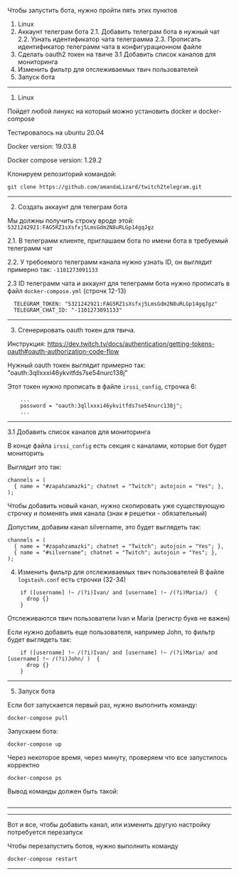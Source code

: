 Чтобы запустить бота, нужно пройти пять этих пунктов
  1. Linux
  2. Аккаунт телеграм бота
    2.1. Добавить телеграм бота в нужный чат
    2.2. Узнать идентификатор чата телеграмма
    2.3. Прописать идентификатор телеграмм чата в конфигурационном файле
  3. Сделать oauth2 токен на твиче
    3.1 Добавить список каналов для мониторинга
  4. Изменить фильтр для отслеживаемых твич пользователей
  5. Запуск бота


---

1. Linux

Пойдет любой линукс на который можно установить docker и docker-compose

Тестировалось на ubuntu 20.04

Docker version: 19.03.8

Docker compose version: 1.29.2

Клонируем репозиторий командой:

```
git clone https://github.com/amandaLizard/twitch2telegram.git
```

---


2. Создать аккаунт для телеграм бота


Мы должны получить строку вроде этой: `5321242921:FAG5RZ1sXsfxj5LmsGdm2N8uRLGp14gqJgz`

2.1. В телеграмм клиенте, приглашаем бота по имени бота в требуемый телеграмм чат

2.2. У требоемого телеграмм канала нужно узнать ID, он выглядит примерно так: `-1101273091133`


2.3 ID телеграмм чата и аккаунт для телеграмм бота нужно прописать в файл `docker-compose.yml` (строчк 12-13)

```
  TELEGRAM_TOKEN: "5321242921:FAG5RZ1sXsfxj5LmsGdm2N8uRLGp14gqJgz"
  TELEGRAM_CHAT_ID: "-1101273091133"
```
---

3. Сгенерировать oauth токен для твича.

Инструкция: https://dev.twitch.tv/docs/authentication/getting-tokens-oauth#oauth-authorization-code-flow

Нужный oauth токен выглядит примерно так: "oauth:3qllxxxi46ykvitfds7se54nurc138j"

Этот токен нужно прописать в файле `irssi_config`, строчка 6:

```
    ...
    password = "oauth:3qllxxxi46ykvitfds7se54nurc138j";
    ...
```

---

3.1 Добавить список каналов для мониторинга

В конце файла `irssi_config` есть секция с каналами, которые бот будет мониторить

Выглядит это так:

```
channels = (
  { name = "#zapahzamazki"; chatnet = "Twitch"; autojoin = "Yes"; },
);
```

Чтобы добавить новый канал, нужно скопировать уже существующую строчку и поменять имя канала (знак `#` решетки - обязательный)

Допустим, добавим канал silvername, это будет выглядеть так:


```
channels = (
  { name = "#zapahzamazki"; chatnet = "Twitch"; autojoin = "Yes"; },
  { name = "#silvername"; chatnet = "Twitch"; autojoin = "Yes"; },
);
```

4. Изменить фильтр для отслеживаемых твич пользователей
В файле `logstash.conf` есть строчки (32-34)

```
    if ([username] !~ /(?i)Ivan/ and [username] !~ /(?i)Maria/)  {
      drop {}
    }
```

Отслеживаются твич пользователи Ivan и Maria (регистр букв не важен)

Если нужно добавить еще пользователя, например John, то фильтр будет выглядеть так:

```
    if ([username] !~ /(?i)Ivan/ and [username] !~ /(?i)Maria/ and [username] !~ /(?i)John/ )  {
      drop {}
    }
```

---

5. Запуск бота

Если бот запускается первый раз, нужно выполнить команду:

```
docker-compose pull
```

Запускаем бота:

```
docker-compose up
```

Через некоторое время, через минуту, проверяем что все запустилось корректно

```
docker-compose ps
```

Вывод команды должен быть такой:

```
```

---


---

Вот и все, чтобы добавить канал, или изменить другую настройку потребуется перезапуск

Чтобы перезапустить ботов, нужно выполнить команду

```
docker-compose restart
```

---
